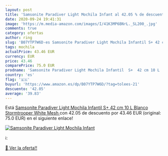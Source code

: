 ```yaml
---
layout: post
title: 'Samsonite Paradiver Light Mochila Infant al 42.05 % de descuento'
date: 2020-09-24 19:41:31
image: 'https://m.media-amazon.com/images/I/41K3MP6BNrL._SL200_.jpg'
comments: true
category: ofertas
author: ring
slug: 'B07YTP7W6D-es Samsonite Paradiver Light Mochila Infantil S+ 42 cm 10 L...'
tags: mochila
actualPrice: 43.46 EUR
currency: EUR
price: 43.46
comparePrice: 75.0 EUR
prodname: 'Samsonite Paradiver Light Mochila Infantil  S+  42 cm 10 L   Blanco  Stormtrooper White Mesh '
country: 'es'
flag: '🇪🇸'
buyurl: 'https://www.amazon.es/dp/B07YTP7W6D/?tag=tolees-21'
descuento: '42.05'
average: '39.83'
---
```


Está [Samsonite Paradiver Light Mochila Infantil  S+  42 cm 10 L   Blanco  Stormtrooper White Mesh ](https://www.amazon.es/dp/B07YTP7W6D/?tag=tolees-21) con 42.05 de descuento por 43.46 EUR (original: 75.0 EUR) en el siguiente enlace!

[![Samsonite Paradiver Light Mochila Infant](https://m.media-amazon.com/images/I/41K3MP6BNrL._SL200_.jpg)](https://www.amazon.es/dp/B07YTP7W6D/?tag=tolees-21)

ℹ️:


[🛒 Ver la oferta!!](https://www.amazon.es/dp/B07YTP7W6D/?tag=tolees-21)
